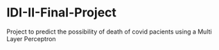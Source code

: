 # IDI-II-Final-Project
Project to predict the possibility of death of covid pacients using a Multi Layer Perceptron  
